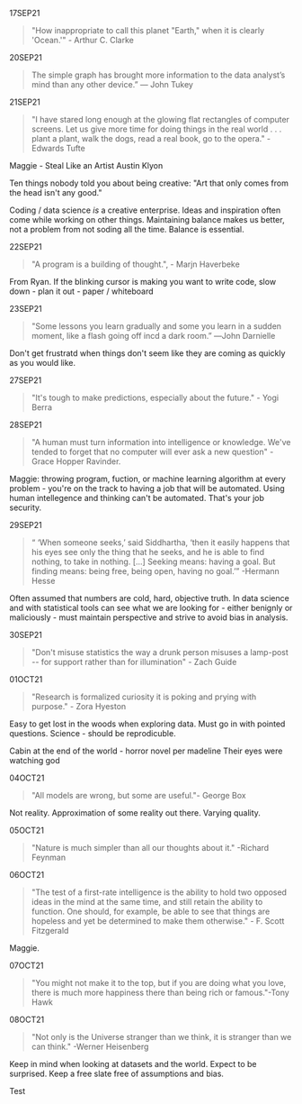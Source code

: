 17SEP21
> "How inappropriate to call this planet "Earth," when it is clearly 'Ocean.'"  - Arthur C. Clarke

20SEP21
>The simple graph has brought more information to the data analyst’s mind than any other device.” — John Tukey

21SEP21
>"I have stared long enough at the glowing flat rectangles of computer screens. Let us give more time for doing things in the real world . . . plant a plant, walk the dogs, read a real book, go to the opera."  - Edwards Tufte

Maggie - Steal Like an Artist Austin Klyon

Ten things nobody told you about being creative:
"Art that only comes from the head isn't any good."

Coding / data science *is* a creative enterprise. Ideas and inspiration often come while working on other things. Maintaining balance makes us better, not a problem from not soding all the time. Balance is essential.

22SEP21
> "A program is a building of thought.", - Marjn Haverbeke 

From Ryan. If the blinking cursor is making you want to write code, slow down - plan it out - paper / whiteboard

23SEP21
> "Some lessons you learn gradually and some you learn in a sudden moment, like a flash going off incd a dark room.” ―John Darnielle

Don't get frustratd when things don't seem like they are coming as quickly as you would like.

27SEP21
>"It's tough to make predictions, especially about the future." - Yogi Berra

28SEP21
> "A human must turn information into intelligence or knowledge. We've tended to forget that no computer will ever ask a new question" - Grace Hopper Ravinder. 

Maggie: throwing program, fuction, or machine learning algorithm at every problem - you're on the track to having a job that will be automated. Using human intellegence and thinking can't be automated. That's your job security.
 
29SEP21
> “ ‘When someone seeks,’ said Siddhartha, ‘then it easily happens that his eyes see only the thing that he seeks, and he is able to find nothing, to take in nothing. [...] Seeking means: having a goal. But finding means: being free, being open, having no goal.’” -Hermann Hesse

Often assumed that numbers are cold, hard, objective truth. In data science and with statistical tools can see what we are looking for - either benignly or maliciously - must maintain perspective and strive to avoid bias in analysis.

30SEP21
>"Don't misuse statistics the way a drunk person misuses a lamp-post -- for support rather than for illumination" - Zach Guide

01OCT21
>"Research is formalized curiosity it is poking and prying with purpose." - Zora Hyeston

Easy to get lost in the woods when exploring data. Must go in with pointed questions. Science - should be reprodicuble.

Cabin at the end of the world - horror novel per madeline
Their eyes were watching god

04OCT21
>"All models are wrong, but some are useful."- George Box

Not reality. Approximation of some reality out there. Varying quality.

05OCT21
>"Nature is much simpler than all our thoughts about it." -Richard Feynman

06OCT21
>"The test of a first-rate intelligence is the ability to hold two opposed ideas in the mind at the same time, and still retain the ability to function. One should, for example, be able to see that things are hopeless and yet be determined to make them otherwise." - F. Scott Fitzgerald

Maggie. 

07OCT21
>"You might not make it to the top, but if you are doing what you love, there is much more happiness there than being rich or famous."-Tony Hawk

08OCT21
>"Not only is the Universe stranger than we think, it is stranger than we can think." -Werner Heisenberg

Keep in mind when looking at datasets and the world. Expect to be surprised. Keep a free slate free of assumptions and bias. 

Test